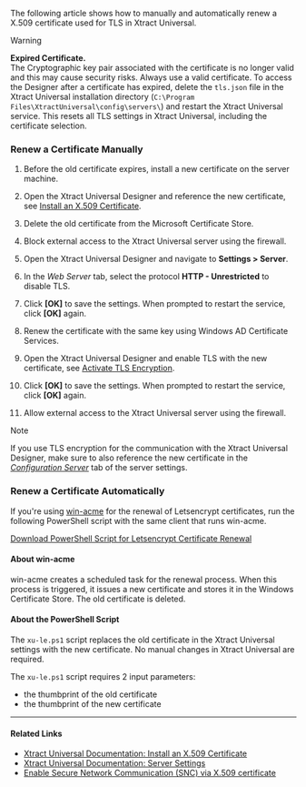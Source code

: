 The following article shows how to manually and automatically renew a X.509 certificate used for TLS in Xtract Universal.

Warning

**Expired Certificate.**\
The Cryptographic key pair associated with the certificate is no longer valid and this may cause security risks. Always use a valid certificate. To access the Designer after a certificate has expired, delete the `tls.json` file in the Xtract Universal installation directory (`C:\Program Files\XtractUniversal\config\servers\`) and restart the Xtract Universal service. This resets all TLS settings in Xtract Universal, including the certificate selection.

### Renew a Certificate Manually

1. Before the old certificate expires, install a new certificate on the server machine.

1. Open the Xtract Universal Designer and reference the new certificate, see [Install an X.509 Certificate](../../documentation/access-restrictions/install-x.509-certificate/#integrate-the-x509-certificate).

1. Delete the old certificate from the Microsoft Certificate Store.

1. Block external access to the Xtract Universal server using the firewall.

1. Open the Xtract Universal Designer and navigate to **Settings > Server**.

1. In the *Web Server* tab, select the protocol **HTTP - Unrestricted** to disable TLS.

1. Click **[OK]** to save the settings. When prompted to restart the service, click **[OK]** again.

1. Renew the certificate with the same key using Windows AD Certificate Services.

1. Open the Xtract Universal Designer and enable TLS with the new certificate, see [Activate TLS Encryption](../../documentation/access-restrictions/restrict-server-access/#activate-tls-encryption).

1. Click **[OK]** to save the settings. When prompted to restart the service, click **[OK]** again.

1. Allow external access to the Xtract Universal server using the firewall.

Note

If you use TLS encryption for the communication with the Xtract Universal Designer, make sure to also reference the new certificate in the [*Configuration Server*](../../documentation/server/server-settings/#configuration-server) tab of the server settings.

### Renew a Certificate Automatically

If you're using [win-acme](https://www.win-acme.com/reference/plugins/installation/script) for the renewal of Letsencrypt certificates, run the following PowerShell script with the same client that runs win-acme.

[Download PowerShell Script for Letsencrypt Certificate Renewal](../../assets/files/xu/xu-le.ps1)

#### About win-acme

win-acme creates a scheduled task for the renewal process. When this process is triggered, it issues a new certificate and stores it in the Windows Certificate Store. The old certificate is deleted.

#### About the PowerShell Script

The `xu-le.ps1` script replaces the old certificate in the Xtract Universal settings with the new certificate. No manual changes in Xtract Universal are required.

The `xu-le.ps1` script requires 2 input parameters:

- the thumbprint of the old certificate
- the thumbprint of the new certificate

______________________________________________________________________

#### Related Links

- [Xtract Universal Documentation: Install an X.509 Certificate](../../documentation/access-restrictions/install-x.509-certificate/)
- [Xtract Universal Documentation: Server Settings](../../documentation/server/server-settings/)
- [Enable Secure Network Communication (SNC) via X.509 certificate](../enable-snc-using-pse-file/)
